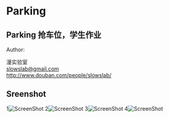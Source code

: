 Parking
=======
## Parking 抢车位，学生作业

Author:  
<!-- [![image]](http://www.douban.com/people/slowslab/)  -->
<!--[image]: http://img3.douban.com/icon/u66977260-27.jpg "漫实验室" */ -->
漫实验室  
<slowslab@gmail.com>  
<http://www.douban.com/people/slowslab/>

## Sreenshot
1![ScreenShot](https://raw.github.com/TonnyTao/Parking/master/ScreenShot/1.png )
2![ScreenShot](https://raw.github.com/TonnyTao/Parking/master/ScreenShot/2.png)
3![ScreenShot](https://raw.github.com/TonnyTao/Parking/master/ScreenShot/3.png)
4![ScreenShot](https://raw.github.com/TonnyTao/Parking/master/ScreenShot/4.png)
